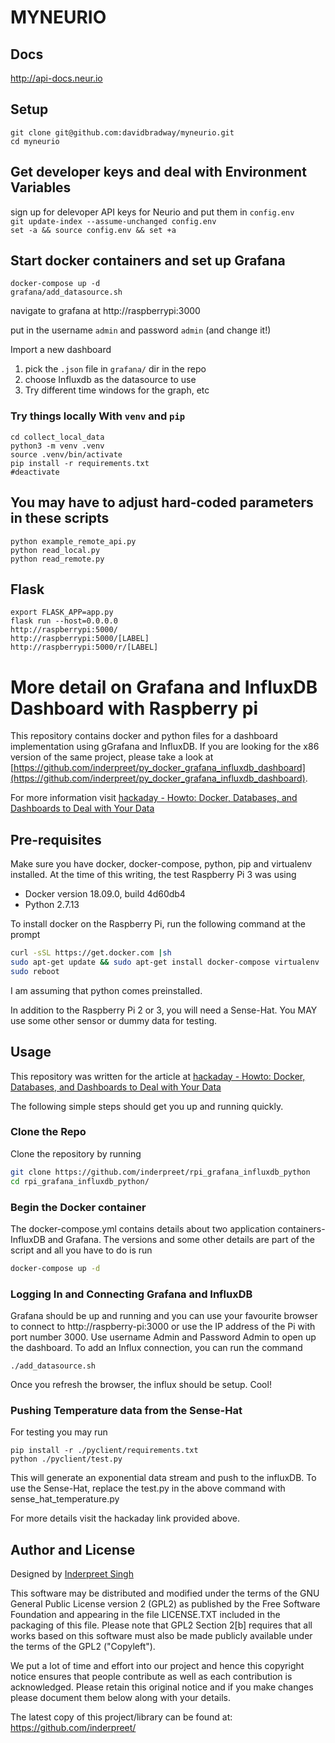 # MYNEURIO

## Docs

http://api-docs.neur.io

## Setup

`git clone git@github.com:davidbradway/myneurio.git`  
`cd myneurio`  

## Get developer keys and deal with Environment Variables

sign up for delevoper API keys for Neurio and put them in `config.env`  
`git update-index --assume-unchanged config.env`  
`set -a && source config.env && set +a`  

## Start docker containers and set up Grafana

`docker-compose up -d`  
`grafana/add_datasource.sh`  

navigate to grafana at http://raspberrypi:3000

put in the username `admin` and password `admin` (and change it!)

Import a new dashboard

1. pick the `.json` file in `grafana/` dir in the repo
2. choose Influxdb as the datasource to use  
3. Try different time windows for the graph, etc

### Try things locally With `venv` and `pip`

`cd collect_local_data`  
`python3 -m venv .venv`  
`source .venv/bin/activate`  
`pip install -r requirements.txt`  
`#deactivate`

## You may have to adjust hard-coded parameters in these scripts

`python example_remote_api.py`  
`python read_local.py`  
`python read_remote.py`  

## Flask

`export FLASK_APP=app.py`  
`flask run --host=0.0.0.0`  
`http://raspberrypi:5000/`  
`http://raspberrypi:5000/[LABEL]`  
`http://raspberrypi:5000/r/[LABEL]`  

# More detail on Grafana and InfluxDB Dashboard with Raspberry pi

This repository contains docker and python files for a dashboard implementation using gGrafana and InfluxDB. If you are looking for the x86 version of the same project, please take a look at [https://github.com/inderpreet/py_docker_grafana_influxdb_dashboard](https://github.com/inderpreet/py_docker_grafana_influxdb_dashboard).

For more information visit [hackaday - 
Howto: Docker, Databases, and Dashboards to Deal with Your Data](https://hackaday.com/2019/01/23/howto-docker-databases-and-dashboards-to-deal-with-your-data/)

## Pre-requisites

Make sure you have docker, docker-compose, python, pip and virtualenv installed. At the time of this writing, the test Raspberry Pi 3 was using

- Docker version 18.09.0, build 4d60db4
- Python 2.7.13

To install docker on the Raspberry Pi, run the following command at the prompt

```bash
curl -sSL https://get.docker.com |sh
sudo apt-get update && sudo apt-get install docker-compose virtualenv
sudo reboot
```

I am assuming that python comes preinstalled.

In addition to the Raspberry Pi 2 or 3, you will need a Sense-Hat. You MAY use some other sensor or dummy data for testing.

## Usage

This repository was written for the article at [hackaday - 
Howto: Docker, Databases, and Dashboards to Deal with Your Data](https://hackaday.com/2019/01/23/howto-docker-databases-and-dashboards-to-deal-with-your-data/)

The following simple steps should get you up and running quickly.

### Clone the Repo

Clone the repository by running 

```bash
git clone https://github.com/inderpreet/rpi_grafana_influxdb_python
cd rpi_grafana_influxdb_python/
```

### Begin the Docker container

The docker-compose.yml contains details about two application containers- InfluxDB and Grafana. The versions and some other details are part of the script and all you have to do is run

```bash
docker-compose up -d
```

### Logging In and Connecting Grafana and InfluxDB

Grafana should be up and running and you can use your favourite browser to connect to http://raspberry-pi:3000  or use the IP address of the Pi with port number 3000. Use username Admin and Password Admin to open up the dashboard. To add an Influx connection, you can run the command

```
./add_datasource.sh
```

Once you refresh the browser, the influx should be setup. Cool!

### Pushing Temperature data from the Sense-Hat

For testing you may run 

```
pip install -r ./pyclient/requirements.txt
python ./pyclient/test.py 
```

This will generate an exponential data stream and push to the influxDB. To use the Sense-Hat, replace the test.py in the above command with sense_hat_temperature.py 

For more details visit the hackaday link provided above.

## Author and License

Designed by [Inderpreet Singh](https://inderpreet.github.io)

This software may be distributed and modified under the terms of the GNU
General Public License version 2 (GPL2) as published by the Free Software
Foundation and appearing in the file LICENSE.TXT included in the packaging of
this file. Please note that GPL2 Section 2[b] requires that all works based
on this software must also be made publicly available under the terms of
the GPL2 ("Copyleft").

We put a lot of time and effort into our project and hence this copyright 
notice ensures that people contribute as well as each contribution is 
acknowledged. Please retain this original notice and if you make changes
please document them below along with your details.

The latest copy of this project/library can be found at: 
https://github.com/inderpreet/
